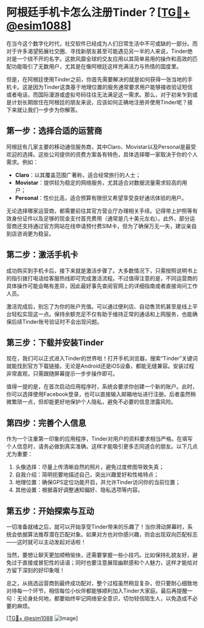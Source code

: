 # 阿根廷手机卡怎么注册Tinder？[[TG💪+ @esim1088](https://t.me/s/esim1088)]

在当今这个数字化时代，社交软件已经成为人们日常生活中不可或缺的一部分。而对于许多渴望拓展社交圈、寻找新朋友甚至可能遇见另一半的人来说，Tinder绝对是一个绕不开的名字。这款风靡全球的交友应用以其简单易用的操作和高效的匹配功能吸引了无数用户，尤其是在像阿根廷这样充满活力与热情的国度里。

但是，在阿根廷使用Tinder之前，你首先需要解决的就是如何获得一张当地的手机卡。这是因为Tinder这类基于地理位置的服务通常要求用户能够接收验证短信或者电话，而国际漫游或虚拟号码往往无法满足这一需求。那么，对于初来乍到或是计划长期居住在阿根廷的朋友来说，应该如何正确地注册并使用Tinder呢？接下来就让我们一步步为你解答。

## 第一步：选择合适的运营商

阿根廷有几家主要的移动通信服务商，其中Claro、Movistar以及Personal是最受欢迎的选择。这些公司提供的资费方案各有特色，具体选择哪一家取决于你的个人需求。例如：

- **Claro**：以其覆盖范围广著称，适合经常旅行的人士；
- **Movistar**：提供较为稳定的网络服务，尤其适合对数据流量需求较高的用户；
- **Personal**：性价比高，适合预算有限但又希望享受良好通讯体验的用户。

无论选择哪家运营商，都需要前往其官方营业厅办理相关手续。记得带上护照等有效身份证件以及足够的现金支付首充费用（通常是几十美元左右）。此外，部分运营商还支持通过官方网站在线申请预付费SIM卡，但为了确保万无一失，建议亲自到店咨询更为稳妥。

## 第二步：激活手机卡

成功购买到手机卡后，接下来就是激活步骤了。大多数情况下，只需按照说明书上的指引拨打电话给客服热线即可完成激活流程。不过值得注意的是，不同运营商的具体操作可能会略有差异，因此最好事先查阅官网上的详细指南或者直接询问工作人员。

激活完成后，别忘了为你的账户充值。可以通过便利店、自动售货机甚至是线上平台轻松实现这一点。保持余额充足不仅有助于维持正常的通话和上网服务，也能确保后续Tinder账号验证时不会出现问题。

## 第三步：下载并安装Tinder

现在，我们可以正式进入Tinder的世界啦！打开手机浏览器，搜索“Tinder”关键词就能找到官方下载链接。无论是Android还是iOS设备，都能无缝兼容。安装过程非常直观，只需跟随屏幕提示一步步操作即可。

值得一提的是，在首次启动应用程序时，系统会要求你创建一个新的账户。此时，你可以选择使用Facebook登录，也可以直接输入邮箱地址进行注册。后者虽然稍微繁琐一点，但却能更好地保护个人隐私，避免不必要的信息泄露风险。

## 第四步：完善个人信息

作为一个注重第一印象的应用程序，Tinder对用户的资料要求相当严格。在填写个人信息时，请务必做到真实准确，这样才能吸引更多志同道合的朋友。以下几点尤为重要：

1. 头像选择：尽量上传清晰自然的照片，避免过度修图导致失真；
2. 自我介绍：简明扼要地描述自己，突出兴趣爱好和性格特点；
3. 地理位置：确保GPS定位功能开启，并允许Tinder访问你的当前位置；
4. 其他设置：根据喜好调整通知偏好、隐私选项等内容。

## 第五步：开始探索与互动

一切准备就绪之后，就可以开始享受Tinder带来的乐趣了！当你滑动屏幕时，系统会依据算法推荐潜在匹配对象。如果对方也对你感兴趣，则会出现双向匹配标志——这时就可以主动发起对话啦！

当然，要想让聊天更加顺畅愉快，还需要掌握一些小技巧。比如保持礼貌友好，避免过于直接或冒犯性的话语；同时也要注意展现幽默感和个人魅力，这样才能给对方留下深刻的好印象哦！

总之，从挑选运营商到最终成功配对，整个过程虽然稍显复杂，但只要耐心细致地对待每一个环节，相信每位小伙伴都能够顺利加入Tinder大家庭。最后再提醒一句：无论身处何地，都要始终牢记网络安全意识，切勿轻信陌生人，以免造成不必要的麻烦。

[[TG💪+ @esim1088](https://t.me/s/esim1088) ![Image](https://i.postimg.cc/4NQfJmqS/Snipaste-2025-05-13-00-14-12.png)]